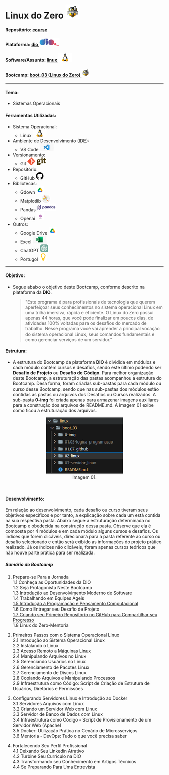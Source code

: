 # Linux do Zero   <img src="./0-img/logo_boot.png" alt="boot_03" width="auto" height="45">

#### Repositório: [course](../../../)   
#### Plataforma: <a href="../../">dio   <img src="../../../0-outros/logos/plataforma/dio.jpeg" alt="dio" width="auto" height="25"></a>   
#### Software/Assunto: <a href="../">linux   <img src="../../../0-outros/logos/software/linux.png" alt="linux" width="auto" height="25"></a>
#### Bootcamp: <a href="./">boot_03 (Linux do Zero)   <img src="./0-img/logo_boot.png" alt="boot_03" width="auto" height="25"></a>

---

#### Tema:
- Sistemas Operacionais

#### Ferramentas Utilizadas:
- Sistema Operacional: 
  - Linux   <img src="../../../0-outros/logos/software/linux.png" alt="linux" width="auto" height="25">
- Ambiente de Desenvolvimento (IDE):
  - VS Code   <img src="../../../0-outros/logos/software/vscode.png" alt="vscode" width="auto" height="25">
- Versionamento: 
  - Git   <img src="../../../0-outros/logos/software/git.png" alt="git" width="auto" height="25">
- Repositório:
  - GitHub   <img src="../../../0-outros/logos/software/github.png" alt="github" width="auto" height="25">
- Bibliotecas: 
  - Gdown   <img src="../../../0-outros/logos/software/google_drive.png" alt="gdown" width="auto" height="25">
  - Matplotlib   <img src="../../../0-outros/logos/software/matplotlib.png" alt="matplotlib" width="auto" height="25">
  - Pandas   <img src="../../../0-outros/logos/software/pandas.png" alt="pandas" width="auto" height="25">
  - Openai   <img src="../../../0-outros/logos/software/openai.png" alt="openai" width="auto" height="25">
- Outros:
  - Google Drive <img src="../../../0-outros/logos/software/google_drive.png" alt="google_drive" width="auto" height="25">
  - Excel <img src="../../../0-outros/logos/software/microsoft_excel.png" alt="microsoft_excel" width="auto" height="25">
  - ChatGPT <img src="../../../0-outros/logos/software/chatgpt.png" alt="chat_gpt" width="auto" height="25">
  - Portugol <img src="../../../0-outros/logos/software/portugol.png" alt="portugol" width="auto" height="25">

---

#### Objetivo:
- Segue abaixo o objetivo deste Bootcamp, conforme descrito na plataforma da **DIO**.
  
  >"Este programa é para profissionais de tecnologia que querem aperfeiçoar seus conhecimentos no sistema operacional Linux em uma trilha imersiva, rápida e eficiente. O Linux do Zero possui apenas 44 horas, que você pode finalizar em poucos dias, de atividades 100% voltadas para os desafios do mercado de trabalho. Nesse programa você vai aprender a principal vocação do sistema operacional Linux, seus comandos fundamentais e como gerenciar serviços de um servidor."

#### Estrutura:
- A estrutura do Bootcamp da plataforma **DIO** é dividida em módulos e cada módulo contém cursos e desafios, sendo este último podendo ser **Desafio de Projeto** ou **Desafio de Código**. Para melhor organização deste Bootcamp, a estruturação das pastas acompanhou a estrutura do Bootcamp. Desa forma, foram criadas sub-pastas para cada módulo ou curso desse Bootcamp, sendo que nas sub-pastas dos módulos estão contidas as pastas ou arquivos dos Desafios ou Cursos realizados. A sub-pasta **0-img** foi criada apenas para armazenar imagens auxiliares para a construção dos arquivos de README.md. A imagem 01 exibe como ficou a estruturação dos arquivos.

<div align="Center"><figure>
    <img src="./0-img/img01.PNG" alt="img01"><br>
    <figcaption>Imagem 01.</figcaption>
</figure></div><br>

#### Desenvolvimento:
Em relação ao desenvolvimento, cada desafio ou curso tiveram seus objetivos específicos e por tanto, a explicação sobre cada um está contida na sua respectiva pasta. Abaixo segue a estruturação determinada no Bootcamp e obedecida na construção dessa pasta. Observe que ela é composta por 4 módulos e em cada módulo alguns cursos e desafios. Os índices que forem clicáveis, direcionará para a pasta referente ao curso ou desafio selecionado e então será exibido as informações do projeto prático realizado. Já os índices não clicáveis, foram apenas cursos teóricos que não houve parte prática para ser realizada.

  ##### Sumário do Bootcamp
  1) Prepare-se Para a Jornada   
    1.1 Conheça as Oportunidades da DIO   
    1.2 Seja Protagonista Neste Bootcamp   
    1.3 Introdução ao Desenvolvimento Moderno de Software   
    1.4 Trabalhando em Equipes Ágeis   
    [1.5 Introdução à Programação e Pensamento Computacional](./01.05-logica_programacao/)   
    1.6 Como Entregar seu Desafio de Projeto   
    [1.7 Criando seu Primeiro Repositório no GitHub para Compartilhar seu Progresso](./01.07-github)   
    1.8 Linux do Zero-Mentoria   
  
  2) Primeiros Passos com o Sistema Operacional Linux   
    2.1 Introdução ao Sistema Operacional Linux   
    2.2 Instalando o Linux   
    2.3 Acesso Remoto a Máquinas Linux   
    2.4 Manipulando Arquivos no Linux   
    2.5 Gerenciando Usuários no Linux   
    2.6 Gerenciamento de Pacotes Linux   
    2.7 Gerenciamento de Discos Linux   
    2.8 Copiando Arquivos e Manipulando Processos   
    2.9 Infraestrutura como Código: Script de Criação de Estrutura de Usuários, Diretórios e Permissões   

  3) Configurando Servidores Linux e Introdução ao Docker   
    3.1 Servidores Arquivos com Linux   
    3.2 Criando um Servidor Web com Linux   
    3.3 Servidor de Banco de Dados com Linux   
    3.4 Infraestrutura como Código - Script de Provisionamento de um Servidor Web (Apache)   
    3.5 Docker: Utilização Prática no Cenário de Microsserviços   
    3.6 Mentoria - DevOps: Tudo o que você precisa saber   

  4) Fortalecendo Seu Perfil Profissional   
    4.1 Deixando Seu Linkedin Atrativo   
    4.2 Turbine Seu Currículo na DIO   
    4.3 Transformando seu Conhecimento em Artigos Técnicos   
    4.4 Se Preparando Para Uma Entrevista   